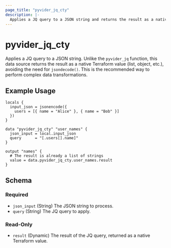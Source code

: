 ```yaml
---
page_title: "pyvider_jq_cty"
description: |-
  Applies a JQ query to a JSON string and returns the result as a native Terraform value.
---
```


# pyvider_jq_cty

Applies a JQ query to a JSON string. Unlike the `pyvider_jq` function, this data source returns the result as a native Terraform value (list, object, etc.), avoiding the need for `jsondecode()`. This is the recommended way to perform complex data transformations.

## Example Usage

```hcl
locals {
  input_json = jsonencode({
    users = [{ name = "Alice" }, { name = "Bob" }]
  })
}

data "pyvider_jq_cty" "user_names" {
  json_input = local.input_json
  query      = "[.users[].name]"
}

output "names" {
  # The result is already a list of strings
  value = data.pyvider_jq_cty.user_names.result
}
```

## Schema

### Required

- `json_input` (String) The JSON string to process.
- `query` (String) The JQ query to apply.

### Read-Only

- `result` (Dynamic) The result of the JQ query, returned as a native Terraform value.
